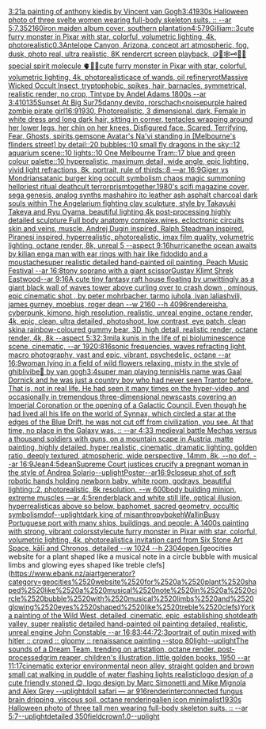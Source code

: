 [3:2](https://www.ebank.nz/aiartgenerator?category=3%3A2)[1](https://www.ebank.nz/aiartgenerator?category=1)[a painting of anthony kiedis by Vincent van Gogh](https://www.ebank.nz/aiartgenerator?category=a%2520painting%2520of%2520anthony%2520kiedis%2520by%2520Vincent%2520van%2520Gogh)[3:4](https://www.ebank.nz/aiartgenerator?category=3%3A4)[1930s Halloween photo of three svelte women wearing full-body skeleton suits. :: --ar 5:7](https://www.ebank.nz/aiartgenerator?category=1930s%2520Halloween%2520photo%2520of%2520three%2520svelte%2520women%2520wearing%2520full-body%2520skeleton%2520suits.%2520%3A%3A%2520--ar%25205%3A7)[.35](https://www.ebank.nz/aiartgenerator?category=.35)[2160](https://www.ebank.nz/aiartgenerator?category=2160)[iron maiden album cover, southern plantation](https://www.ebank.nz/aiartgenerator?category=iron%2520maiden%2520album%2520cover%2C%2520southern%2520plantation)[4:5](https://www.ebank.nz/aiartgenerator?category=4%3A5)[79](https://www.ebank.nz/aiartgenerator?category=79)[Gilliam::3](https://www.ebank.nz/aiartgenerator?category=Gilliam%3A%3A3)[cute furry monster in Pixar with star, colorful, volumetric lighting, 4k, photorealistic](https://www.ebank.nz/aiartgenerator?category=cute%2520furry%2520monster%2520in%2520Pixar%2520with%2520star%2C%2520colorful%2C%2520volumetric%2520lighting%2C%25204k%2C%2520photorealistic)[0.3](https://www.ebank.nz/aiartgenerator?category=0.3)[Antelope Canyon, Arizona, concept art atmospheric, fog, dusk, photo real, ultra realistic, 8K render](https://www.ebank.nz/aiartgenerator?category=Antelope%2520Canyon%2C%2520Arizona%2C%2520concept%2520art%2520atmospheric%2C%2520fog%2C%2520dusk%2C%2520photo%2520real%2C%2520ultra%2520realistic%2C%25208K%2520render)[crt screen playback, 🪙🥚🕸🗝🫧👄special spirit molecule 🫀🌈✨](https://www.ebank.nz/aiartgenerator?category=crt%2520screen%2520playback%2C%2520%F0%9F%AA%99%F0%9F%A5%9A%F0%9F%95%B8%F0%9F%97%9D%F0%9F%AB%A7%F0%9F%91%84special%2520spirit%2520molecule%2520%F0%9F%AB%80%F0%9F%8C%88%E2%9C%A8)[cute furry monster in Pixar with star, colorful, volumetric lighting, 4k, photorealistic](https://www.ebank.nz/aiartgenerator?category=cute%2520furry%2520monster%2520in%2520Pixar%2520with%2520star%2C%2520colorful%2C%2520volumetric%2520lighting%2C%25204k%2C%2520photorealistic)[ace of wands, oil refinery](https://www.ebank.nz/aiartgenerator?category=ace%2520of%2520wands%2C%2520oil%2520refinery)[rot](https://www.ebank.nz/aiartgenerator?category=rot)[Massive Wicked Occult Insect, tryptophobic, spikes, hair, barnacles, symmetrical, realistic render, no crop, Tintype by Andel Adams 1800s --ar 3:4](https://www.ebank.nz/aiartgenerator?category=Massive%2520Wicked%2520Occult%2520Insect%2C%2520tryptophobic%2C%2520spikes%2C%2520hair%2C%2520barnacles%2C%2520symmetrical%2C%2520realistic%2520render%2C%2520no%2520crop%2C%2520Tintype%2520by%2520Andel%2520Adams%25201800s%2520--ar%25203%3A4)[10135](https://www.ebank.nz/aiartgenerator?category=10135)[Sunset At Big Sur](https://www.ebank.nz/aiartgenerator?category=Sunset%2520At%2520Big%2520Sur)[75](https://www.ebank.nz/aiartgenerator?category=75)[danny devito, rorschach](https://www.ebank.nz/aiartgenerator?category=danny%2520devito%2C%2520rorschach)[<noise](https://www.ebank.nz/aiartgenerator?category=%3Cnoise)[purple haired zombie pirate girl](https://www.ebank.nz/aiartgenerator?category=purple%2520haired%2520zombie%2520pirate%2520girl)[16:9](https://www.ebank.nz/aiartgenerator?category=16%3A9)[1930, Photorealistic, 3 dimensional, dark, Female in white dress and long dark hair, sitting in corner, tentacles wrapping around her lower legs, her chin on her knees. Disfigured face. Scared. Terrifying, Fear,  Ghosts, spirits,](https://www.ebank.nz/aiartgenerator?category=1930%2C%2520Photorealistic%2C%25203%2520dimensional%2C%2520dark%2C%2520Female%2520in%2520white%2520dress%2520and%2520long%2520dark%2520hair%2C%2520sitting%2520in%2520corner%2C%2520tentacles%2520wrapping%2520around%2520her%2520lower%2520legs%2C%2520her%2520chin%2520on%2520her%2520knees.%2520Disfigured%2520face.%2520Scared.%2520Terrifying%2C%2520Fear%2C%2520%2520Ghosts%2C%2520spirits%2C)[gems](https://www.ebank.nz/aiartgenerator?category=gems)[one Avatar's Na'vi standing in [Melbourne's flinders street] by detail::20 bubbles::10 small fly dragons in the sky::12 aquarium scene::10 lights::10 One Melbourne Tram::17 blue and green colour palette::10 hyperealistic, maximum detail, wide angle, epic lighting, vivid light refractions, 8k, portrait, rule of thirds::8 —ar 16:9](https://www.ebank.nz/aiartgenerator?category=one%2520Avatar%27s%2520Na%27vi%2520standing%2520in%2520%5BMelbourne%27s%2520flinders%2520street%5D%2520by%2520detail%3A%3A20%2520bubbles%3A%3A10%2520small%2520fly%2520dragons%2520in%2520the%2520sky%3A%3A12%2520aquarium%2520scene%3A%3A10%2520lights%3A%3A10%2520One%2520Melbourne%2520Tram%3A%3A17%2520blue%2520and%2520green%2520colour%2520palette%3A%3A10%2520hyperealistic%2C%2520maximum%2520detail%2C%2520wide%2520angle%2C%2520epic%2520lighting%2C%2520vivid%2520light%2520refractions%2C%25208k%2C%2520portrait%2C%2520rule%2520of%2520thirds%3A%3A8%2520%E2%80%94ar%252016%3A9)[Giger vs Mondrian](https://www.ebank.nz/aiartgenerator?category=Giger%2520vs%2520Mondrian)[satanic burger king occult symbolism chaos magic summoning hellpriest ritual deathcult terrorprism](https://www.ebank.nz/aiartgenerator?category=satanic%2520burger%2520king%2520occult%2520symbolism%2520chaos%2520magic%2520summoning%2520hellpriest%2520ritual%2520deathcult%2520terrorprism)[together,](https://www.ebank.nz/aiartgenerator?category=together%2C)[1980's scifi magazine cover, sega genesis, analog synths mashahiro ito leather ash asphalt charcoal dark souls within The Angelarium fighting clay sculpture, style by Takayuki Takeya and Ryu Oyama, beautiful lighting 4k post-processing highly detailed sculpture Full body anatomy complex,wires, ecloctronic circuits skin and veins, muscle, Andrej Dugin inspired, Ralph Steadman inspired, Piranesi inspired, hyperrealistic, photorealistic, imax film quality, volumetric lighting, octane render, 8k, unreal 5   --aspect 9:16](https://www.ebank.nz/aiartgenerator?category=1980%27s%2520scifi%2520magazine%2520cover%2C%2520sega%2520genesis%2C%2520analog%2520synths%2520mashahiro%2520ito%2520leather%2520ash%2520asphalt%2520charcoal%2520dark%2520souls%2520within%2520The%2520Angelarium%2520fighting%2520clay%2520sculpture%2C%2520style%2520by%2520Takayuki%2520Takeya%2520and%2520Ryu%2520Oyama%2C%2520beautiful%2520lighting%25204k%2520post-processing%2520highly%2520detailed%2520sculpture%2520Full%2520body%2520anatomy%2520complex%2Cwires%2C%2520ecloctronic%2520circuits%2520skin%2520and%2520veins%2C%2520muscle%2C%2520Andrej%2520Dugin%2520inspired%2C%2520Ralph%2520Steadman%2520inspired%2C%2520Piranesi%2520inspired%2C%2520hyperrealistic%2C%2520photorealistic%2C%2520imax%2520film%2520quality%2C%2520volumetric%2520lighting%2C%2520octane%2520render%2C%25208k%2C%2520unreal%25205%2520%2520%2520--aspect%25209%3A16)[hurricane](https://www.ebank.nz/aiartgenerator?category=hurricane)[the ocean awaits by kilian eng](https://www.ebank.nz/aiartgenerator?category=the%2520ocean%2520awaits%2520by%2520kilian%2520eng)[a man with ear rings with hair like fidodido and a moustache](https://www.ebank.nz/aiartgenerator?category=a%2520man%2520with%2520ear%2520rings%2520with%2520hair%2520like%2520fidodido%2520and%2520a%2520moustache)[super realistic detailed hand-painted oil painting, Peach Music Festival --ar 16:8](https://www.ebank.nz/aiartgenerator?category=super%2520realistic%2520detailed%2520hand-painted%2520oil%2520painting%2C%2520Peach%2520Music%2520Festival%2520--ar%252016%3A8)[tony soprano with a giant scissor](https://www.ebank.nz/aiartgenerator?category=tony%2520soprano%2520with%2520a%2520giant%2520scissor)[Gustav Klimt Shrek Eastwood--ar 9:16](https://www.ebank.nz/aiartgenerator?category=Gustav%2520Klimt%2520Shrek%2520Eastwood--ar%25209%3A16)[A cute tiny fantasy raft house floating by unwittingly as a giant black wall of waves tower above curling over to crash down , ominous, epic cinematic shot , by peter mohrbacher, tarmo juhola, ivan laliashvili, james gurney, moebius, roger dean  --w 2160 --h 4096](https://www.ebank.nz/aiartgenerator?category=A%2520cute%2520tiny%2520fantasy%2520raft%2520house%2520floating%2520by%2520unwittingly%2520as%2520a%2520giant%2520black%2520wall%2520of%2520waves%2520tower%2520above%2520curling%2520over%2520to%2520crash%2520down%2520%2C%2520ominous%2C%2520epic%2520cinematic%2520shot%2520%2C%2520by%2520peter%2520mohrbacher%2C%2520tarmo%2520juhola%2C%2520ivan%2520laliashvili%2C%2520james%2520gurney%2C%2520moebius%2C%2520roger%2520dean%2520%2520--w%25202160%2520--h%25204096)[render](https://www.ebank.nz/aiartgenerator?category=render)[eisha, cyberpunk, kimono, high resolution, realistic, unreal engine, octane render, 4k, epic, clean, ultra detailed, photoshoot, low contrast, eye patch, clean skin](https://www.ebank.nz/aiartgenerator?category=eisha%2C%2520cyberpunk%2C%2520kimono%2C%2520high%2520resolution%2C%2520realistic%2C%2520unreal%2520engine%2C%2520octane%2520render%2C%25204k%2C%2520epic%2C%2520clean%2C%2520ultra%2520detailed%2C%2520photoshoot%2C%2520low%2520contrast%2C%2520eye%2520patch%2C%2520clean%2520skin)[a rainbow-coloured gummy bear, 3D, high detail, realistic render, octane render, 4k, 8k --aspect 5:3](https://www.ebank.nz/aiartgenerator?category=a%2520rainbow-coloured%2520gummy%2520bear%2C%25203D%2C%2520high%2520detail%2C%2520realistic%2520render%2C%2520octane%2520render%2C%25204k%2C%25208k%2520--aspect%25205%3A3)[2:3](https://www.ebank.nz/aiartgenerator?category=2%3A3)[mila kunis in the life of pi bioluminescence scene, cinematic, --ar 1920:816](https://www.ebank.nz/aiartgenerator?category=mila%2520kunis%2520in%2520the%2520life%2520of%2520pi%2520bioluminescence%2520scene%2C%2520cinematic%2C%2520--ar%25201920%3A816)[sonic frequencies, waves refracting light, macro photography, vast and epic, vibrant, psychedelic, octane --ar 16:9](https://www.ebank.nz/aiartgenerator?category=sonic%2520frequencies%2C%2520waves%2520refracting%2520light%2C%2520macro%2520photography%2C%2520vast%2520and%2520epic%2C%2520vibrant%2C%2520psychedelic%2C%2520octane%2520--ar%252016%3A9)[woman lying in a field of wild flowers relaxing, misty in the style of ghibli](https://www.ebank.nz/aiartgenerator?category=woman%2520lying%2520in%2520a%2520field%2520of%2520wild%2520flowers%2520relaxing%2C%2520misty%2520in%2520the%2520style%2520of%2520ghibli)[vibe](https://www.ebank.nz/aiartgenerator?category=vibe)[🦋 by van gogh](https://www.ebank.nz/aiartgenerator?category=%F0%9F%A6%8B%2520by%2520van%2520gogh)[3:4](https://www.ebank.nz/aiartgenerator?category=3%3A4)[super man playing tennis](https://www.ebank.nz/aiartgenerator?category=super%2520man%2520playing%2520tennis)[His name was Gaal Dornick and he was just a country boy who had never seen Trantor before. That is, not in real life. He had seen it many times on the hyper-video, and occasionally in tremendous three-dimensional newscasts covering an Imperial Coronation or the opening of a Galactic Council. Even though he had lived all his life on the world of Synnax, which circled a star at the edges of the Blue Drift, he was not cut off from civilization, you see. At that time, no place in the Galaxy was. :: --ar 4:3](https://www.ebank.nz/aiartgenerator?category=His%2520name%2520was%2520Gaal%2520Dornick%2520and%2520he%2520was%2520just%2520a%2520country%2520boy%2520who%2520had%2520never%2520seen%2520Trantor%2520before.%2520That%2520is%2C%2520not%2520in%2520real%2520life.%2520He%2520had%2520seen%2520it%2520many%2520times%2520on%2520the%2520hyper-video%2C%2520and%2520occasionally%2520in%2520tremendous%2520three-dimensional%2520newscasts%2520covering%2520an%2520Imperial%2520Coronation%2520or%2520the%2520opening%2520of%2520a%2520Galactic%2520Council.%2520Even%2520though%2520he%2520had%2520lived%2520all%2520his%2520life%2520on%2520the%2520world%2520of%2520Synnax%2C%2520which%2520circled%2520a%2520star%2520at%2520the%2520edges%2520of%2520the%2520Blue%2520Drift%2C%2520he%2520was%2520not%2520cut%2520off%2520from%2520civilization%2C%2520you%2520see.%2520At%2520that%2520time%2C%2520no%2520place%2520in%2520the%2520Galaxy%2520was.%2520%3A%3A%2520--ar%25204%3A3)[3 medieval battle Mechas versus a thousand soldiers with guns, on a mountain scape in Austria, matte painting, highly detailed, hyper realistic, cinematic, dramatic lighting, golden ratio, deeply textured, atmospheric, wide perspective, 14mm, 8k, --no dof, --ar 16:9](https://www.ebank.nz/aiartgenerator?category=3%2520medieval%2520battle%2520Mechas%2520versus%2520a%2520thousand%2520soldiers%2520with%2520guns%2C%2520on%2520a%2520mountain%2520scape%2520in%2520Austria%2C%2520matte%2520painting%2C%2520highly%2520detailed%2C%2520hyper%2520realistic%2C%2520cinematic%2C%2520dramatic%2520lighting%2C%2520golden%2520ratio%2C%2520deeply%2520textured%2C%2520atmospheric%2C%2520wide%2520perspective%2C%252014mm%2C%25208k%2C%2520--no%2520dof%2C%2520--ar%252016%3A9)[Jean](https://www.ebank.nz/aiartgenerator?category=Jean)[4:5](https://www.ebank.nz/aiartgenerator?category=4%3A5)[dean](https://www.ebank.nz/aiartgenerator?category=dean)[Supreme Court justices crucify a pregnant woman in the style of Andrea Solario](https://www.ebank.nz/aiartgenerator?category=Supreme%2520Court%2520justices%2520crucify%2520a%2520pregnant%2520woman%2520in%2520the%2520style%2520of%2520Andrea%2520Solario)[--uplight](https://www.ebank.nz/aiartgenerator?category=--uplight)[Poster--ar16:9](https://www.ebank.nz/aiartgenerator?category=Poster--ar16%3A9)[closeup shot of soft robotic hands holding newborn baby, white room, godrays, beautiful lighting::2, photorealistic, 8k resolution, --w 600](https://www.ebank.nz/aiartgenerator?category=closeup%2520shot%2520of%2520soft%2520robotic%2520hands%2520holding%2520newborn%2520baby%2C%2520white%2520room%2C%2520godrays%2C%2520beautiful%2520lighting%3A%3A2%2C%2520photorealistic%2C%25208k%2520resolution%2C%2520--w%2520600)[body building minion, extreme muscles —ar 4:5](https://www.ebank.nz/aiartgenerator?category=body%2520building%2520minion%2C%2520extreme%2520muscles%2520%E2%80%94ar%25204%3A5)[render](https://www.ebank.nz/aiartgenerator?category=render)[black and white still life, optical illusion, hyperrealistic](https://www.ebank.nz/aiartgenerator?category=black%2520and%2520white%2520still%2520life%2C%2520optical%2520illusion%2C%2520hyperrealistic)[as above so below, baphomet, sacred geometry, occultic symbolism](https://www.ebank.nz/aiartgenerator?category=as%2520above%2520so%2520below%2C%2520baphomet%2C%2520sacred%2520geometry%2C%2520occultic%2520symbolism)[dof](https://www.ebank.nz/aiartgenerator?category=dof)[--uplight](https://www.ebank.nz/aiartgenerator?category=--uplight)[dark king of misanthropy](https://www.ebank.nz/aiartgenerator?category=dark%2520king%2520of%2520misanthropy)[bokeh](https://www.ebank.nz/aiartgenerator?category=bokeh)[Wallin](https://www.ebank.nz/aiartgenerator?category=Wallin)[Busy Portuguese port with many ships, buildings, and people: A 1400s painting with strong, vibrant colors](https://www.ebank.nz/aiartgenerator?category=Busy%2520Portuguese%2520port%2520with%2520many%2520ships%2C%2520buildings%2C%2520and%2520people%3A%2520A%25201400s%2520painting%2520with%2520strong%2C%2520vibrant%2520colors)[style](https://www.ebank.nz/aiartgenerator?category=style)[cute furry monster in Pixar with star, colorful, volumetric lighting, 4k, photorealistic](https://www.ebank.nz/aiartgenerator?category=cute%2520furry%2520monster%2520in%2520Pixar%2520with%2520star%2C%2520colorful%2C%2520volumetric%2520lighting%2C%25204k%2C%2520photorealistic)[a invitation card from Six Stone Art Space, kālī and Chronos, detailed --w 1024 --h 2304](https://www.ebank.nz/aiartgenerator?category=a%2520invitation%2520card%2520from%2520Six%2520Stone%2520Art%2520Space%2C%2520k%C4%81l%C4%AB%2520and%2520Chronos%2C%2520detailed%2520--w%25201024%2520--h%25202304)[open.](https://www.ebank.nz/aiartgenerator?category=open.)[geocities website for a plant shaped like a musical note in a circle bubble with musical limbs and glowing eyes shaped like treble clefs](https://www.ebank.nz/aiartgenerator?category=geocities%2520website%2520for%2520a%2520plant%2520shaped%2520like%2520a%2520musical%2520note%2520in%2520a%2520circle%2520bubble%2520with%2520musical%2520limbs%2520and%2520glowing%2520eyes%2520shaped%2520like%2520treble%2520clefs)[York](https://www.ebank.nz/aiartgenerator?category=York)[a painting of the Wild West, detailed, cinematic, epic, establishing shot](https://www.ebank.nz/aiartgenerator?category=a%2520painting%2520of%2520the%2520Wild%2520West%2C%2520detailed%2C%2520cinematic%2C%2520epic%2C%2520establishing%2520shot)[death valley, super realistic detailed hand-painted oil painting detailed, realistic, unreal engine John Constable --ar 16:8](https://www.ebank.nz/aiartgenerator?category=death%2520valley%2C%2520super%2520realistic%2520detailed%2520hand-painted%2520oil%2520painting%2520detailed%2C%2520realistic%2C%2520unreal%2520engine%2520John%2520Constable%2520--ar%252016%3A8)[3:4](https://www.ebank.nz/aiartgenerator?category=3%3A4)[4:7](https://www.ebank.nz/aiartgenerator?category=4%3A7)[2:3](https://www.ebank.nz/aiartgenerator?category=2%3A3)[portrait of putin mixed with hitler :: crowd :: gloomy :: renaissance painting --stop 80](https://www.ebank.nz/aiartgenerator?category=portrait%2520of%2520putin%2520mixed%2520with%2520hitler%2520%3A%3A%2520crowd%2520%3A%3A%2520gloomy%2520%3A%3A%2520renaissance%2520painting%2520--stop%252080)[light](https://www.ebank.nz/aiartgenerator?category=light)[--uplight](https://www.ebank.nz/aiartgenerator?category=--uplight)[The sounds of a Dream Team, trending on artstation, octane render, post-processed](https://www.ebank.nz/aiartgenerator?category=The%2520sounds%2520of%2520a%2520Dream%2520Team%2C%2520trending%2520on%2520artstation%2C%2520octane%2520render%2C%2520post-processed)[grim reaper, children's illustration, little golden books, 1950 --ar 11:17](https://www.ebank.nz/aiartgenerator?category=grim%2520reaper%2C%2520children%27s%2520illustration%2C%2520little%2520golden%2520books%2C%25201950%2520--ar%252011%3A17)[cinematic exterior environmental neon alley, straight golden and brown small cat walking in puddle of water flashing lights realistic](https://www.ebank.nz/aiartgenerator?category=cinematic%2520exterior%2520environmental%2520neon%2520alley%2C%2520straight%2520golden%2520and%2520brown%2520small%2520cat%2520walking%2520in%2520puddle%2520of%2520water%2520flashing%2520lights%2520realistic)[logo design of a cute friendly stoned 😊, logo design by Marc Simonetti and Mike Mignola and Alex Grey --uplight](https://www.ebank.nz/aiartgenerator?category=logo%2520design%2520of%2520a%2520cute%2520friendly%2520stoned%2520%F0%9F%98%8A%2C%2520logo%2520design%2520by%2520Marc%2520Simonetti%2520and%2520Mike%2520Mignola%2520and%2520Alex%2520Grey%2520--uplight)[doll  safari — ar 916](https://www.ebank.nz/aiartgenerator?category=doll%2520%2520safari%2520%E2%80%94%2520ar%2520916)[render](https://www.ebank.nz/aiartgenerator?category=render)[interconnected fungus brain dripping, viscous soil, octane rendering](https://www.ebank.nz/aiartgenerator?category=interconnected%2520fungus%2520brain%2520dripping%2C%2520viscous%2520soil%2C%2520octane%2520rendering)[alien icon minimalist](https://www.ebank.nz/aiartgenerator?category=alien%2520icon%2520minimalist)[1930s Halloween photo of three tall men wearing full-body skeleton suits. :: --ar 5:7](https://www.ebank.nz/aiartgenerator?category=1930s%2520Halloween%2520photo%2520of%2520three%2520tall%2520men%2520wearing%2520full-body%2520skeleton%2520suits.%2520%3A%3A%2520--ar%25205%3A7)[--uplight](https://www.ebank.nz/aiartgenerator?category=--uplight)[detailed,](https://www.ebank.nz/aiartgenerator?category=detailed%2C)[350](https://www.ebank.nz/aiartgenerator?category=350)[field](https://www.ebank.nz/aiartgenerator?category=field)[crown](https://www.ebank.nz/aiartgenerator?category=crown)[1.0](https://www.ebank.nz/aiartgenerator?category=1.0)[--uplight](https://www.ebank.nz/aiartgenerator?category=--uplight)